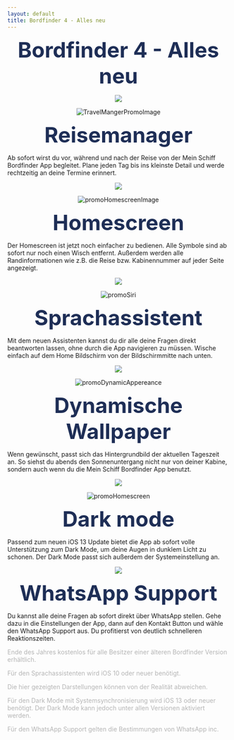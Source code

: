 ```yaml
---
layout: default
title: Bordfinder 4 - Alles neu
---
```


 <b><center><font color="1E2E56" size="40">Bordfinder 4 - Alles neu</font></center></b>

 <p style="text-align:center;"><img src="/Promo4.0Resources/whiteBackground.png" alt=" "></p>


<p style="text-align:center;"><img src="/Promo4.0Resources/promoManagerCombined.png" alt="TravelMangerPromoImage"></p>

<p><b><center><font color="1E2E56" size="24">Reisemanager</font></center></b></p>

<p>Ab sofort wirst du vor, während und nach der Reise von der Mein Schiff Bordfinder App begleitet. Plane jeden Tag bis ins kleinste Detail und werde rechtzeitig an deine Termine erinnert.</p>

<p style="text-align:center;"><img src="/Promo4.0Resources/whiteBackground.png" alt=" "></p>

<p style="text-align:center;"><img src="/Promo4.0Resources/promoHomescreen.gif" alt="promoHomescreenImage"></p>

<p><b><center><font color="1E2E56" size="24">Homescreen</font></center></b></p>

<p>Der Homescreen ist jetzt noch einfacher zu bedienen. Alle Symbole sind ab sofort nur noch einen Wisch entfernt. Außerdem werden alle Randinformationen wie z.B. die Reise bzw. Kabinennummer auf jeder Seite angezeigt.</p>

<p style="text-align:center;"><img src="/Promo4.0Resources/whiteBackground.png" alt=" "></p>

<p style="text-align:center;"><img src="/Promo4.0Resources/promoSiri.gif" alt="promoSiri"></p>

<p><b><center><font color="1E2E56" size="24">Sprachassistent</font></center></b></p>

<p>Mit dem neuen Assistenten kannst du dir alle deine Fragen direkt beantworten lassen, ohne durch die App navigieren zu müssen. Wische einfach auf dem Home Bildschirm von der Bildschirmmitte nach unten.</p>

<p style="text-align:center;"><img src="/Promo4.0Resources/whiteBackground.png" alt=" "></p>


<p style="text-align:center;" width="175" height="351"><img src="/Promo4.0Resources/promoDynamicAppereance.gif" alt="promoDynamicAppereance"></p>

<p><b><center><font color="1E2E56" size="24">Dynamische Wallpaper</font></center></b></p>

<p>Wenn gewünscht, passt sich das Hintergrundbild der aktuellen Tageszeit an. So siehst du abends den Sonnenuntergang nicht nur von deiner Kabine, sondern auch wenn du die Mein Schiff Bordfinder App benutzt.</p>

<p style="text-align:center;"><img src="/Promo4.0Resources/whiteBackground.png" alt=" "></p>

<p style="text-align:center;"><img src="/Promo4.0Resources/promoDarkMode.gif" alt="promoHomescreen"></p>

<p><b><center><font color="1E2E56" size="24">Dark mode</font></center></b></p>

<p>Passend zum neuen iOS 13 Update bietet die App ab sofort volle Unterstützung zum Dark Mode, um deine Augen in dunklem Licht zu schonen. Der Dark Mode passt sich außerdem der Systemeinstellung an.</p>

<p style="text-align:center;"><img src="/Promo4.0Resources/whiteBackground.png" alt=" "></p>

<p><b><center><font color="1E2E56" size="24">WhatsApp Support</font></center></b></p>

<p>Du kannst alle deine Fragen ab sofort direkt über WhatsApp stellen. Gehe dazu in die Einstellungen der App, dann auf den Kontakt Button und wähle den WhatsApp Support aus. Du profitierst von deutlich schnelleren Reaktionszeiten.</p>


<p><font color="b5b5b5">Ende des Jahres kostenlos für alle Besitzer einer älteren Bordfinder Version erhältlich.</font></p>
<p><font color="b5b5b5">Für den Sprachassistenten wird iOS 10 oder neuer benötigt.</font></p>
<p><font color="b5b5b5">Die hier gezeigten Darstellungen können von der Realität abweichen.</font></p>
<p><font color="b5b5b5">Für den Dark Mode mit Systemsynchronisierung wird iOS 13 oder neuer benötigt. Der Dark Mode kann jedoch unter allen Versionen aktiviert werden.</font></p>
<p><font color="b5b5b5">Für den WhatsApp Support gelten die Bestimmungen von WhatsApp inc.</font></p>
